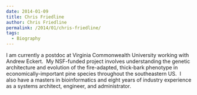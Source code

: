 ```yaml
---
date: 2014-01-09
title: Chris Friedline
author: Chris Friedline
permalink: /2014/01/chris-friedline/
tags:
  - Biography
---
```

I am currently a postdoc at Virginia Commonwealth University working with Andrew Eckert.  My NSF-funded project involves understanding the genetic architecture and evolution of the fire-adapted, thick-bark phenotype in economically-important pine species throughout the southeastern US.  I also have a masters in bioinformatics and eight years of industry experience as a systems architect, engineer, and administrator.
